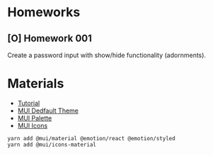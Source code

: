 # Homeworks

## [O] Homework 001

Create a password input with show/hide functionality (adornments).

# Materials

- [Tutorial][tutorial-video]
- [MUI Dedfault Theme][mui-default-theme]
- [MUI Palette][mui-palette]
- [MUI Icons][mui-icons]

```
yarn add @mui/material @emotion/react @emotion/styled
yarn add @mui/icons-material
```

[tutorial-video]: https://www.youtube.com/watch?v=Qa5OLlG1kog&list=PLC3y8-rFHvwh-K9mDlrrcDywl7CeVL2rO&index=2
[mui-default-theme]: https://mui.com/material-ui/customization/default-theme/
[mui-palette]: https://mui.com/material-ui/customization/palette/
[mui-icons]: https://mui.com/material-ui/material-icons/
